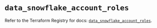 # `data_snowflake_account_roles`

Refer to the Terraform Registry for docs: [`data_snowflake_account_roles`](https://registry.terraform.io/providers/snowflake-labs/snowflake/1.0.0/docs/data-sources/account_roles).
